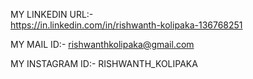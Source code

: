 MY LINKEDIN URL:-  
  https://in.linkedin.com/in/rishwanth-kolipaka-136768251
  
MY MAIL ID:-
  rishwanthkolipaka@gmail.com
  
MY INSTAGRAM ID:-
  RISHWANTH_KOLIPAKA
